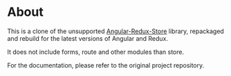 # About

This is a clone of the unsupported [Angular-Redux-Store](https://github.com/angular-redux/platform) library,
repackaged and rebuild for the latest versions of Angular and Redux.

It does not include forms, route and other modules than store.

For the documentation, please refer to the original project repository.
